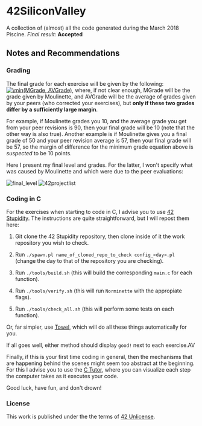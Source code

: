 # 42SiliconValley

A collection of (almost) all the code generated during the March 2018 Piscine.
*Final result:* **Accepted**

## Notes and Recommendations

### Grading

The final grade for each exercise will be given by the following: <a href="https://www.codecogs.com/eqnedit.php?latex=\min(MGrade,&space;AVGrade)" target="_blank"><img src="https://latex.codecogs.com/gif.latex?\min(MGrade,&space;AVGrade)" title="\min(MGrade, AVGrade)" /></a>, where, if not clear enough, MGrade will be the grade given by Moulinette, and AVGrade will be the average of grades given by your peers (who corrected your exercises), but **only if these two grades differ by a sufficiently large margin**. 

For example, if Moulinette grades you 10, and the average grade you get from your peer revisions is 90, then your final grade will be 10 (note that the other way is also true). Another example is if Moulinette gives you a final grade of 50 and your peer revision average is 57, then your final grade will be 57, so the margin of difference for the minimum grade equation above is *suspected* to be 10 points.

Here I present my final level and grades. For the latter, I won't specify what was caused by Moulinette and which were due to the peer evaluations:

![final_level](https://user-images.githubusercontent.com/24496178/38461562-c0e72bac-3a88-11e8-9a98-b44cbaab6d62.PNG)
![42projectlist](https://user-images.githubusercontent.com/24496178/38461558-ae420738-3a88-11e8-8ca1-6120832c9d51.PNG)

### Coding in C

For the exercises when starting to code in C, I advise you to use [42 Stupidity](https://github.com/mirror12k/42us-stupidity). The instructions are quite straightforward, but I will repost them here:

1) Git clone the 42 Stupidity repository, then clone inside of it the work repository you wish to check.

2) Run `./spawn.pl name_of_cloned_repo_to_check config_<day>.pl` (change the day to that of the repository you are checking).
3) Run `./tools/build.sh` (this will build the corresponding `main.c` for each function).
4) Run `./tools/verify.sh` (this will run `Norminette` with the appropiate flags).
5) Run `./tools/check_all.sh` (this will perform some tests on each function).

Or, far simpler, use [Towel](https://github.com/oscardemadriz/towel), which will do all these things automatically for you.

If all goes well, either method should display `good!` next to each exercise.AV

Finally, if this is your first time coding in general, then the mechanisms that are happening behind the scenes might seem too abstract at the beginning. For this I advise you to use the [C Tutor](http://pythontutor.com/c.html#mode=edit), where you can visualize each step the computer takes as it executes your code.

Good luck, have fun, and don't drown!

### License

This work is published under the the terms of [42 Unlicense](https://github.com/PDillis/42SiliconValley/blob/master/LICENSE).
